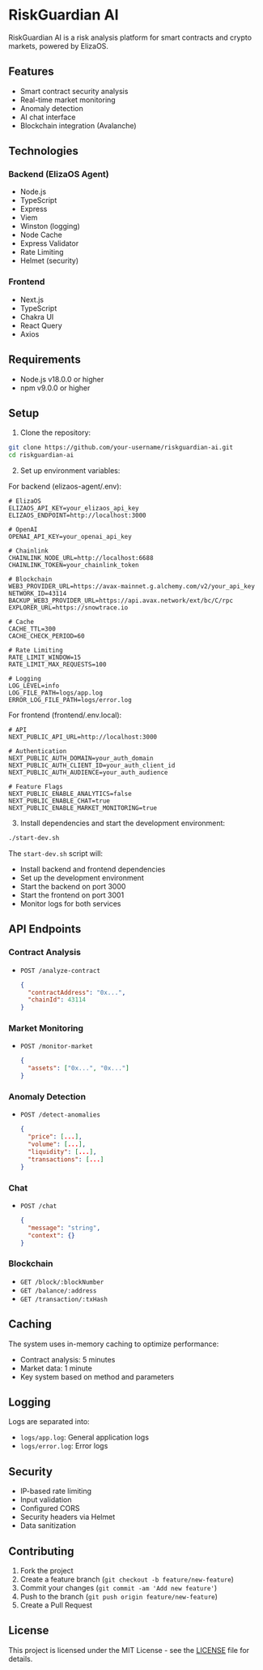 # RiskGuardian AI

RiskGuardian AI is a risk analysis platform for smart contracts and crypto markets, powered by ElizaOS.

## Features

- Smart contract security analysis
- Real-time market monitoring
- Anomaly detection
- AI chat interface
- Blockchain integration (Avalanche)

## Technologies

### Backend (ElizaOS Agent)
- Node.js
- TypeScript
- Express
- Viem
- Winston (logging)
- Node Cache
- Express Validator
- Rate Limiting
- Helmet (security)

### Frontend
- Next.js
- TypeScript
- Chakra UI
- React Query
- Axios

## Requirements

- Node.js v18.0.0 or higher
- npm v9.0.0 or higher

## Setup

1. Clone the repository:
```bash
git clone https://github.com/your-username/riskguardian-ai.git
cd riskguardian-ai
```

2. Set up environment variables:

For backend (elizaos-agent/.env):
```env
# ElizaOS
ELIZAOS_API_KEY=your_elizaos_api_key
ELIZAOS_ENDPOINT=http://localhost:3000

# OpenAI
OPENAI_API_KEY=your_openai_api_key

# Chainlink
CHAINLINK_NODE_URL=http://localhost:6688
CHAINLINK_TOKEN=your_chainlink_token

# Blockchain
WEB3_PROVIDER_URL=https://avax-mainnet.g.alchemy.com/v2/your_api_key
NETWORK_ID=43114
BACKUP_WEB3_PROVIDER_URL=https://api.avax.network/ext/bc/C/rpc
EXPLORER_URL=https://snowtrace.io

# Cache
CACHE_TTL=300
CACHE_CHECK_PERIOD=60

# Rate Limiting
RATE_LIMIT_WINDOW=15
RATE_LIMIT_MAX_REQUESTS=100

# Logging
LOG_LEVEL=info
LOG_FILE_PATH=logs/app.log
ERROR_LOG_FILE_PATH=logs/error.log
```

For frontend (frontend/.env.local):
```env
# API
NEXT_PUBLIC_API_URL=http://localhost:3000

# Authentication
NEXT_PUBLIC_AUTH_DOMAIN=your_auth_domain
NEXT_PUBLIC_AUTH_CLIENT_ID=your_auth_client_id
NEXT_PUBLIC_AUTH_AUDIENCE=your_auth_audience

# Feature Flags
NEXT_PUBLIC_ENABLE_ANALYTICS=false
NEXT_PUBLIC_ENABLE_CHAT=true
NEXT_PUBLIC_ENABLE_MARKET_MONITORING=true
```

3. Install dependencies and start the development environment:
```bash
./start-dev.sh
```

The `start-dev.sh` script will:
- Install backend and frontend dependencies
- Set up the development environment
- Start the backend on port 3000
- Start the frontend on port 3001
- Monitor logs for both services

## API Endpoints

### Contract Analysis
- `POST /analyze-contract`
  ```json
  {
    "contractAddress": "0x...",
    "chainId": 43114
  }
  ```

### Market Monitoring
- `POST /monitor-market`
  ```json
  {
    "assets": ["0x...", "0x..."]
  }
  ```

### Anomaly Detection
- `POST /detect-anomalies`
  ```json
  {
    "price": [...],
    "volume": [...],
    "liquidity": [...],
    "transactions": [...]
  }
  ```

### Chat
- `POST /chat`
  ```json
  {
    "message": "string",
    "context": {}
  }
  ```

### Blockchain
- `GET /block/:blockNumber`
- `GET /balance/:address`
- `GET /transaction/:txHash`

## Caching

The system uses in-memory caching to optimize performance:
- Contract analysis: 5 minutes
- Market data: 1 minute
- Key system based on method and parameters

## Logging

Logs are separated into:
- `logs/app.log`: General application logs
- `logs/error.log`: Error logs

## Security

- IP-based rate limiting
- Input validation
- Configured CORS
- Security headers via Helmet
- Data sanitization

## Contributing

1. Fork the project
2. Create a feature branch (`git checkout -b feature/new-feature`)
3. Commit your changes (`git commit -am 'Add new feature'`)
4. Push to the branch (`git push origin feature/new-feature`)
5. Create a Pull Request

## License

This project is licensed under the MIT License - see the [LICENSE](LICENSE) file for details.